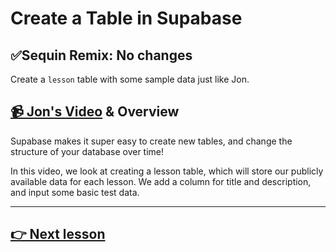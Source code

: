 # Create a Table in Supabase

## ✅Sequin Remix: No changes

Create a `lesson` table with some sample data just like Jon.

## [📹 Jon's Video](https://egghead.io/lessons/supabase-create-a-table-in-supabase) & Overview

Supabase makes it super easy to create new tables, and change the structure of your database over time!

In this video, we look at creating a lesson table, which will store our publicly available data for each lesson. We add a column for title and description, and input some basic test data.

---

## [👉 Next lesson](/03-create-a-next-js-app-with-tailwind-css)